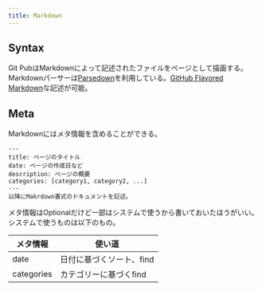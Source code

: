 ```yaml
---
title: Markdown
---
```


## Syntax
Git PubはMarkdownによって記述されたファイルをページとして描画する。  
Markdownパーサーは[Parsedown](http://parsedown.org/)を利用している。[GitHub Flavored Markdown](https://help.github.com/articles/github-flavored-markdown)な記述が可能。

## Meta
Markdownにはメタ情報を含めることができる。

```
---
title: ページのタイトル
date: ページの作成日など
description: ページの概要
categories: [category1, category2, ...]
---
以降にMakrdown書式のドキュメントを記述。
```

メタ情報はOptionalだけど一部はシステムで使うから書いておいたほうがいい。システムで使うものは以下のもの。

メタ情報 | 使い道
------- | ------
date       | 日付に基づくソート、find
categories | カテゴリーに基づくfind
